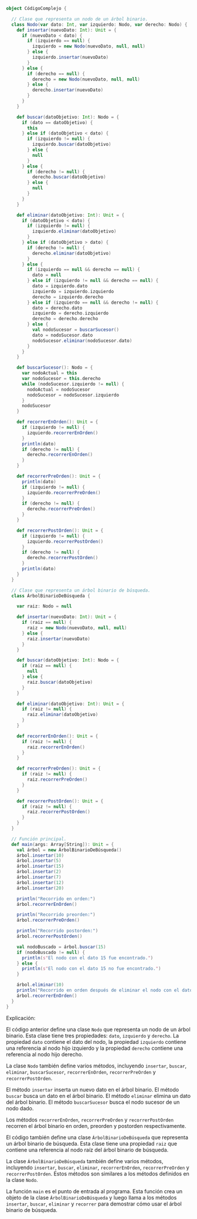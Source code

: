 ```scala
object CódigoComplejo {

  // Clase que representa un nodo de un árbol binario.
  class Nodo(var dato: Int, var izquierdo: Nodo, var derecho: Nodo) {
    def insertar(nuevoDato: Int): Unit = {
      if (nuevoDato < dato) {
        if (izquierdo == null) {
          izquierdo = new Nodo(nuevoDato, null, null)
        } else {
          izquierdo.insertar(nuevoDato)
        }
      } else {
        if (derecho == null) {
          derecho = new Nodo(nuevoDato, null, null)
        } else {
          derecho.insertar(nuevoDato)
        }
      }
    }

    def buscar(datoObjetivo: Int): Nodo = {
      if (dato == datoObjetivo) {
        this
      } else if (datoObjetivo < dato) {
        if (izquierdo != null) {
          izquierdo.buscar(datoObjetivo)
        } else {
          null
        }
      } else {
        if (derecho != null) {
          derecho.buscar(datoObjetivo)
        } else {
          null
        }
      }
    }

    def eliminar(datoObjetivo: Int): Unit = {
      if (datoObjetivo < dato) {
        if (izquierdo != null) {
          izquierdo.eliminar(datoObjetivo)
        }
      } else if (datoObjetivo > dato) {
        if (derecho != null) {
          derecho.eliminar(datoObjetivo)
        }
      } else {
        if (izquierdo == null && derecho == null) {
          dato = null
        } else if (izquierdo != null && derecho == null) {
          dato = izquierdo.dato
          izquierdo = izquierdo.izquierdo
          derecho = izquierdo.derecho
        } else if (izquierdo == null && derecho != null) {
          dato = derecho.dato
          izquierdo = derecho.izquierdo
          derecho = derecho.derecho
        } else {
          val nodoSucesor = buscarSucesor()
          dato = nodoSucesor.dato
          nodoSucesor.eliminar(nodoSucesor.dato)
        }
      }
    }

    def buscarSucesor(): Nodo = {
      var nodoActual = this
      var nodoSucesor = this.derecho
      while (nodoSucesor.izquierdo != null) {
        nodoActual = nodoSucesor
        nodoSucesor = nodoSucesor.izquierdo
      }
      nodoSucesor
    }

    def recorrerEnOrden(): Unit = {
      if (izquierdo != null) {
        izquierdo.recorrerEnOrden()
      }
      println(dato)
      if (derecho != null) {
        derecho.recorrerEnOrden()
      }
    }

    def recorrerPreOrden(): Unit = {
      println(dato)
      if (izquierdo != null) {
        izquierdo.recorrerPreOrden()
      }
      if (derecho != null) {
        derecho.recorrerPreOrden()
      }
    }

    def recorrerPostOrden(): Unit = {
      if (izquierdo != null) {
        izquierdo.recorrerPostOrden()
      }
      if (derecho != null) {
        derecho.recorrerPostOrden()
      }
      println(dato)
    }
  }

  // Clase que representa un árbol binario de búsqueda.
  class ÁrbolBinarioDeBúsqueda {

    var raiz: Nodo = null

    def insertar(nuevoDato: Int): Unit = {
      if (raiz == null) {
        raiz = new Nodo(nuevoDato, null, null)
      } else {
        raiz.insertar(nuevoDato)
      }
    }

    def buscar(datoObjetivo: Int): Nodo = {
      if (raiz == null) {
        null
      } else {
        raiz.buscar(datoObjetivo)
      }
    }

    def eliminar(datoObjetivo: Int): Unit = {
      if (raiz != null) {
        raiz.eliminar(datoObjetivo)
      }
    }

    def recorrerEnOrden(): Unit = {
      if (raiz != null) {
        raiz.recorrerEnOrden()
      }
    }

    def recorrerPreOrden(): Unit = {
      if (raiz != null) {
        raiz.recorrerPreOrden()
      }
    }

    def recorrerPostOrden(): Unit = {
      if (raiz != null) {
        raiz.recorrerPostOrden()
      }
    }
  }

  // Función principal.
  def main(args: Array[String]): Unit = {
    val árbol = new ÁrbolBinarioDeBúsqueda()
    árbol.insertar(10)
    árbol.insertar(5)
    árbol.insertar(15)
    árbol.insertar(2)
    árbol.insertar(7)
    árbol.insertar(12)
    árbol.insertar(20)

    println("Recorrido en orden:")
    árbol.recorrerEnOrden()

    println("Recorrido preorden:")
    árbol.recorrerPreOrden()

    println("Recorrido postorden:")
    árbol.recorrerPostOrden()

    val nodoBuscado = árbol.buscar(15)
    if (nodoBuscado != null) {
      println(s"El nodo con el dato 15 fue encontrado.")
    } else {
      println(s"El nodo con el dato 15 no fue encontrado.")
    }

    árbol.eliminar(10)
    println("Recorrido en orden después de eliminar el nodo con el dato 10:")
    árbol.recorrerEnOrden()
  }
}
```

Explicación:

El código anterior define una clase `Nodo` que representa un nodo de un árbol binario. Esta clase tiene tres propiedades: `dato`, `izquierdo` y `derecho`. La propiedad `dato` contiene el dato del nodo, la propiedad `izquierdo` contiene una referencia al nodo hijo izquierdo y la propiedad `derecho` contiene una referencia al nodo hijo derecho.

La clase `Nodo` también define varios métodos, incluyendo `insertar`, `buscar`, `eliminar`, `buscarSucesor`, `recorrerEnOrden`, `recorrerPreOrden` y `recorrerPostOrden`.

El método `insertar` inserta un nuevo dato en el árbol binario. El método `buscar` busca un dato en el árbol binario. El método `eliminar` elimina un dato del árbol binario. El método `buscarSucesor` busca el nodo sucesor de un nodo dado.

Los métodos `recorrerEnOrden`, `recorrerPreOrden` y `recorrerPostOrden` recorren el árbol binario en orden, preorden y postorden respectivamente.

El código también define una clase `ÁrbolBinarioDeBúsqueda` que representa un árbol binario de búsqueda. Esta clase tiene una propiedad `raiz` que contiene una referencia al nodo raíz del árbol binario de búsqueda.

La clase `ÁrbolBinarioDeBúsqueda` también define varios métodos, incluyendo `insertar`, `buscar`, `eliminar`, `recorrerEnOrden`, `recorrerPreOrden` y `recorrerPostOrden`. Estos métodos son similares a los métodos definidos en la clase `Nodo`.

La función `main` es el punto de entrada al programa. Esta función crea un objeto de la clase `ÁrbolBinarioDeBúsqueda` y luego llama a los métodos `insertar`, `buscar`, `eliminar` y `recorrer` para demostrar cómo usar el árbol binario de búsqueda.